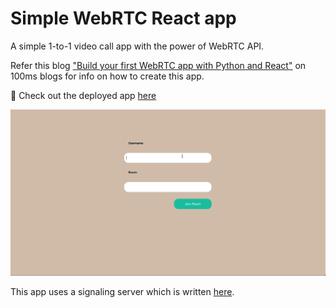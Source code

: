 # Simple WebRTC React app
A simple 1-to-1 video call app with the power of WebRTC API.

Refer this blog ["Build your first WebRTC app with Python and React"](https://www.100ms.live/blog/python-react-webrtc-app) on 100ms blogs for info on how to create this app.

:rocket: Check out the deployed app [here](https://coder-with-a-bushido.github.io/simple-webrtc-react-app/)

![](python-react-webrtc-app-demo.gif)

This app uses a signaling server which is written [here](https://github.com/coder-with-a-bushido/simple-signaling-server).
